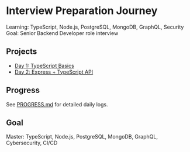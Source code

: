 # Interview Preparation Journey
Learning: TypeScript, Node.js, PostgreSQL, MongoDB, GraphQL, Security
Goal: Senior Backend Developer role interview

## Projects
- [Day 1: TypeScript Basics](./day1-typescript)
- [Day 2: Express + TypeScript API](./day2-express-ts-api)

## Progress
See [PROGRESS.md](./PROGRESS.md) for detailed daily logs.

## Goal
Master: TypeScript, Node.js, PostgreSQL, MongoDB, GraphQL, Cybersecurity, CI/CD
```
